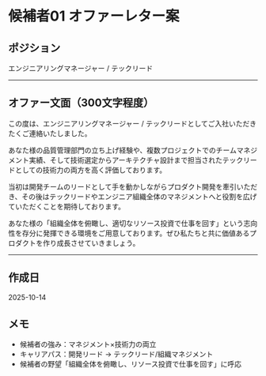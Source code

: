 # 候補者01 オファーレター案

## ポジション
エンジニアリングマネージャー / テックリード

---

## オファー文面（300文字程度）

この度は、エンジニアリングマネージャー / テックリードとしてご入社いただきたくご連絡いたしました。

あなた様の品質管理部門の立ち上げ経験や、複数プロジェクトでのチームマネジメント実績、そして技術選定からアーキテクチャ設計まで担当されたテックリードとしての技術力の両方を高く評価しております。

当初は開発チームのリードとして手を動かしながらプロダクト開発を牽引いただき、その後はテックリードやエンジニア組織全体のマネジメントへと役割を広げていただくことを期待しております。

あなた様の「組織全体を俯瞰し、適切なリソース投資で仕事を回す」という志向性を存分に発揮できる環境をご用意しております。ぜひ私たちと共に価値あるプロダクトを作り成長させていきましょう。

---

## 作成日
2025-10-14

## メモ
- 候補者の強み：マネジメント×技術力の両立
- キャリアパス：開発リード → テックリード/組織マネジメント
- 候補者の野望「組織全体を俯瞰し、リソース投資で仕事を回す」に呼応







